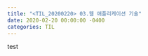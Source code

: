 ```yaml
---
title: "<TIL_20200220> 03.웹 애플리케이션 기술"
date: 2020-02-20 00:00:00 -0400
categories: TIL
---
```

test
